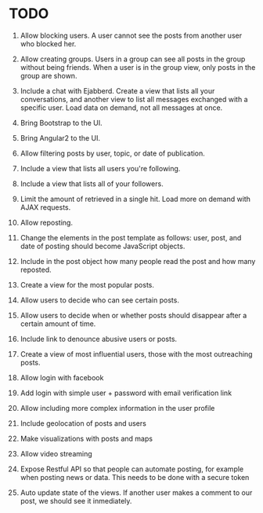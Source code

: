 TODO
===

1. Allow blocking users. A user cannot see the posts
from another user who blocked her.

2. Allow creating groups. Users in a group can see
all posts in the group without being friends. When
a user is in the group view, only posts in the group
are shown. 

3. Include a chat with Ejabberd. Create a view that
lists all your conversations, and another view to
list all messages exchanged with a specific user. Load 
data on demand, not all messages at once. 

4. Bring Bootstrap to the UI.

5. Bring Angular2 to the UI.

6. Allow filtering posts by user, topic, or date of
publication. 

7. Include a view that lists all users you're following.

8. Include a view that lists all of your followers.

9. Limit the amount of retrieved in a single hit. Load
more on demand with AJAX requests. 

10. Allow reposting.

12. Change the elements in the post template as 
follows: user, post, and date of posting should become
JavaScript objects. 

13. Include in the post object how many people read
the post and how many reposted.

14. Create a view for the most popular posts. 

15. Allow users to decide who can see certain posts.

16. Allow users to decide when or whether posts should 
disappear after a certain amount of time. 

17. Include link to denounce abusive users or posts.

18. Create a view of most influential users, those 
with the most outreaching posts. 

19. Allow login with facebook 

20. Add login with simple user + password with email
verification link 

21. Allow including more complex information in the user
profile

22. Include geolocation of posts and users

23. Make visualizations with posts and maps 

24. Allow video streaming

25. Expose Restful API so that people can automate posting,
for example when posting news or data. This needs to be
done with a secure token

26. Auto update state of the views. If another user
makes a comment to our post, we should see it 
inmediately. 